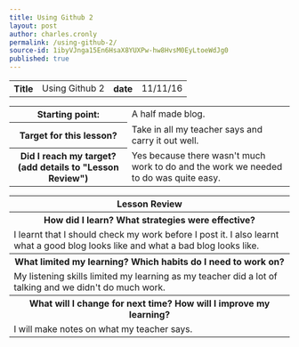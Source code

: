 ```yaml
---
title: Using Github 2
layout: post
author: charles.cronly
permalink: /using-github-2/
source-id: 1ibyVJnga15En6HsaX8YUXPw-hw8HvsM0EyLtoeWdJg0
published: true
---
```

<table>
  <tr>
    <th>Title</th>
    <td>Using Github 2</td>
    <th>date</th>
    <td>11/11/16</td>
  </tr>
</table>


<table>
  <tr>
    <th>Starting point:</th>
    <td>A half made blog.</td>
  </tr>
  <tr>
    <th>Target for this lesson?</th>
    <td>Take in all my teacher says and carry it out well.</td>
  </tr>
  <tr>
    <th>Did I reach my target? 
(add details to "Lesson Review")</th>
    <td>Yes because there wasn't much work to do and the work we needed to do was quite easy. </td>
  </tr>
</table>


<table>
  <tr>
    <th>Lesson Review</th>
  </tr>
  <tr>
    <th>How did I learn? What strategies were effective? </th>
  </tr>
  <tr>
    <td>I learnt that I should check my work before I post it. I also learnt what a good blog looks like and what a bad blog looks like.</td>
  </tr>
  <tr>
    <th>What limited my learning? Which habits do I need to work on? </th>
  </tr>
  <tr>
    <td>My listening skills limited my learning as my teacher did a lot of talking and we didn't do much work.</td>
  </tr>
  <tr>
    <th>What will I change for next time? How will I improve my learning?</th>
  </tr>
  <tr>
    <td>I will make notes on what my teacher says.</td>
  </tr>
</table>


